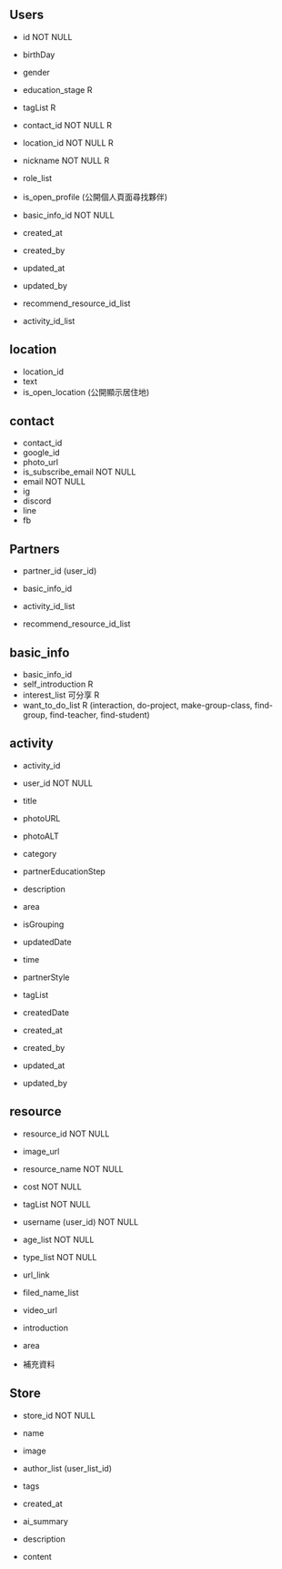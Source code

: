 ## Users
- id NOT NULL
- birthDay
- gender
- education_stage R
- tagList R
- contact_id NOT NULL R
- location_id NOT NULL R
- nickname NOT NULL R
- role_list
- is_open_profile (公開個人頁面尋找夥伴)
- basic_info_id NOT NULL


- created_at
- created_by
- updated_at
- updated_by



- recommend_resource_id_list
- activity_id_list

## location
- location_id
- text
- is_open_location (公開顯示居住地)

## contact
- contact_id
- google_id
- photo_url
- is_subscribe_email NOT NULL
- email NOT NULL
- ig
- discord
- line
- fb


## Partners
- partner_id (user_id)
- basic_info_id


- activity_id_list
- recommend_resource_id_list


## basic_info
- basic_info_id 
- self_introduction R
- interest_list 可分享 R
- want_to_do_list R (interaction, do-project, make-group-class, find-group, find-teacher, find-student)


## activity
- activity_id
- user_id NOT NULL
- title 
- photoURL
- photoALT
- category
- partnerEducationStep
- description
- area
- isGrouping
- updatedDate

- time
- partnerStyle
- tagList


- createdDate
- created_at
- created_by
- updated_at
- updated_by


## resource
- resource_id NOT NULL


- image_url
- resource_name NOT NULL
- cost NOT NULL
- tagList NOT NULL
- username (user_id) NOT NULL
- age_list NOT NULL
- type_list NOT NULL


- url_link 
- filed_name_list
- video_url
- introduction
- area
- 補充資料

## Store
- store_id NOT NULL
- name
- image
- author_list (user_list_id)
- tags
- created_at


- ai_summary
- description
- content
